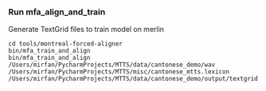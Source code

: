 ### Run mfa_align_and_train
Generate TextGrid files to train model on merlin
```shell
cd tools/montreal-forced-aligner
bin/mfa_train_and_align 
bin/mfa_train_and_align /Users/mirfan/PycharmProjects/MTTS/data/cantonese_demo/wav /Users/mirfan/PycharmProjects/MTTS/misc/cantonese_mtts.lexicon  /Users/mirfan/PycharmProjects/MTTS/data/cantonese_demo/output/textgrid
```
